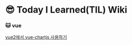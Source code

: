 # :sunglasses: Today I Learned(TIL) Wiki

### :cat:  vue
[vue2에서 vue-chartjs 사용하기](https://github.com/youngme92/FrontEnd_Growing/issues/1)
